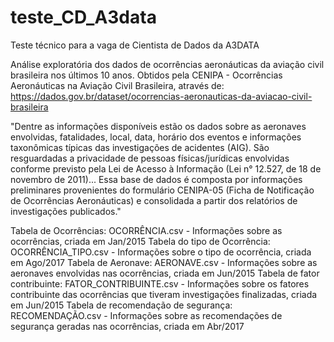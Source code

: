 # teste_CD_A3data
Teste técnico para a vaga de Cientista de Dados da A3DATA

Análise exploratória dos dados de ocorrências aeronáuticas da aviação civil brasileira nos últimos 10 anos.
Obtidos pela CENIPA - Ocorrências Aeronáuticas na Aviação Civil Brasileira, através de: https://dados.gov.br/dataset/ocorrencias-aeronauticas-da-aviacao-civil-brasileira

"Dentre as informações disponíveis estão os dados sobre as aeronaves envolvidas, fatalidades, local, data, horário dos eventos e informações taxonômicas típicas das investigações de acidentes (AIG). São resguardadas a privacidade de pessoas físicas/jurídicas envolvidas conforme previsto pela Lei de Acesso à Informação (Lei n° 12.527, de 18 de novembro de 2011)... Essa base de dados é composta por informações preliminares provenientes do formulário CENIPA-05 (Ficha de Notificação de Ocorrências Aeronáuticas) e consolidada a partir dos relatórios de investigações publicados."

Tabela de Ocorrências: OCORRÊNCIA.csv - Informações sobre as ocorrências, criada em Jan/2015
Tabela do tipo de Ocorrência: OCORRÊNCIA_TIPO.csv - Informações sobre o tipo de ocorrência, criada em Ago/2017
Tabela de Aeronave: AERONAVE.csv - Informações sobre as aeronaves envolvidas nas ocorrências, criada em Jun/2015
Tabela de fator contribuinte: FATOR_CONTRIBUINTE.csv - Informações sobre os fatores contribuinte das ocorrências que tiveram investigações finalizadas, criada em Jun/2015
Tabela de recomendação de segurança: RECOMENDAÇÃO.csv - Informações sobre as recomendações de segurança geradas nas ocorrências, criada em Abr/2017
